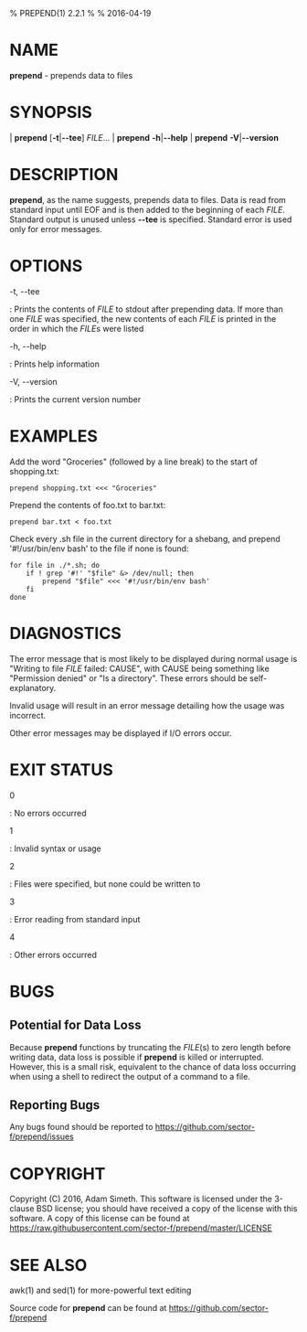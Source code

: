 % PREPEND(1) 2.2.1
%
% 2016-04-19

NAME
====

**prepend** - prepends data to files

SYNOPSIS
========

| **prepend** [**-t**|**--tee**] *FILE*...
| **prepend** **-h**|**--help**
| **prepend** **-V**|**--version**

DESCRIPTION
===========

**prepend**, as the name suggests, prepends data to files.
Data is read from standard input until EOF and is then added to the
beginning of each *FILE*. Standard output is unused unless **--tee**
is specified. Standard error is used only for error messages.

OPTIONS
=======

-t, --tee

:	Prints the contents of *FILE* to stdout after prepending data.
	If more than one *FILE* was specified, the new contents of
	each *FILE* is printed in the order in which the *FILE*s were listed

-h, --help

:	Prints help information

-V, --version

:	Prints the current version number

EXAMPLES
========

Add the word "Groceries" (followed by a line break) to the start of shopping.txt:

	prepend shopping.txt <<< "Groceries"

Prepend the contents of foo.txt to bar.txt:

	prepend bar.txt < foo.txt

Check every .sh file in the current directory for a shebang,
and prepend '#!/usr/bin/env bash' to the file if none is found:

~~~
for file in ./*.sh; do
	if ! grep '#!' "$file" &> /dev/null; then
		prepend "$file" <<< '#!/usr/bin/env bash'
	fi
done
~~~

DIAGNOSTICS
===========

The error message that is most likely to be displayed
during normal usage is "Writing to file *FILE* failed: CAUSE",
with CAUSE being something like "Permission denied" or
"Is a directory". These errors should be self-explanatory.

Invalid usage will result in an error message
detailing how the usage was incorrect.

Other error messages may be displayed if I/O errors occur.

EXIT STATUS
===========

0

:	No errors occurred

1

:	Invalid syntax or usage

2

:	Files were specified, but none could be written to

3

:	Error reading from standard input

4

:	Other errors occurred


BUGS
====

Potential for Data Loss
-------

Because **prepend** functions by truncating the *FILE*(s) to zero length before
writing data, data loss is possible if **prepend** is killed
or interrupted. However, this is a small risk, equivalent
to the chance of data loss occurring when using a shell to redirect
the output of a command to a file.

Reporting Bugs
--------------

Any bugs found should be reported to <https://github.com/sector-f/prepend/issues>

COPYRIGHT
=========

Copyright (C) 2016, Adam Simeth. This software is licensed under the 3-clause BSD license; you should have received a copy of the license with this software. A copy of this license can be found at
<https://raw.githubusercontent.com/sector-f/prepend/master/LICENSE>

SEE ALSO
========

awk(1) and sed(1) for more-powerful text editing

Source code for **prepend** can be found at <https://github.com/sector-f/prepend>
